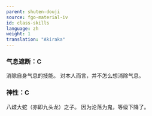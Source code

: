```yaml
---
parent: shuten-douji
source: fgo-material-iv
id: class-skills
language: zh
weight: 1
translation: "Akiraka"
---
```


### 气息遮断：C

消除自身气息的技能。
对本人而言，并不怎么想消除气息。

### 神性：C

八歧大蛇（亦即九头龙）之子。
因为沦落为鬼，等级下降了。
